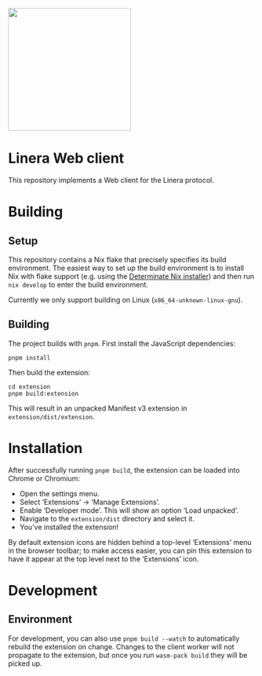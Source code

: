<img src="extension/public/assets/linera/Linera_FullColor_H.svg" width="250" />

# Linera Web client

This repository implements a Web client for the Linera protocol.

# Building

## Setup

This repository contains a Nix flake that precisely specifies its
build environment.  The easiest way to set up the build environment is
to install Nix with flake support (e.g. using the [Determinate Nix
installer](https://github.com/DeterminateSystems/nix-installer)) and
then run `nix develop` to enter the build environment.

Currently we only support building on Linux (`x86_64-unknown-linux-gnu`).

## Building

The project builds with `pnpm`.  First install the JavaScript dependencies:

```shellsession
pnpm install
```

Then build the extension:

```shellsession
cd extension
pnpm build:extension
```

This will result in an unpacked Manifest v3 extension in
`extension/dist/extension`.

# Installation

After successfully running `pnpm build`, the extension can be loaded
into Chrome or Chromium:

- Open the settings menu.
- Select ‘Extensions’ → ‘Manage Extensions’.
- Enable ‘Developer mode’.  This will show an option ‘Load unpacked’.
- Navigate to the `extension/dist` directory and select it.
- You've installed the extension!

By default extension icons are hidden behind a top-level ‘Extensions’
menu in the browser toolbar; to make access easier, you can pin this
extension to have it appear at the top level next to the ‘Extensions’
icon.

# Development

## Environment

For development, you can also use `pnpm build --watch` to
automatically rebuild the extension on change.  Changes to the client
worker will not propagate to the extension, but once you run
`wasm-pack build` they will be picked up.
